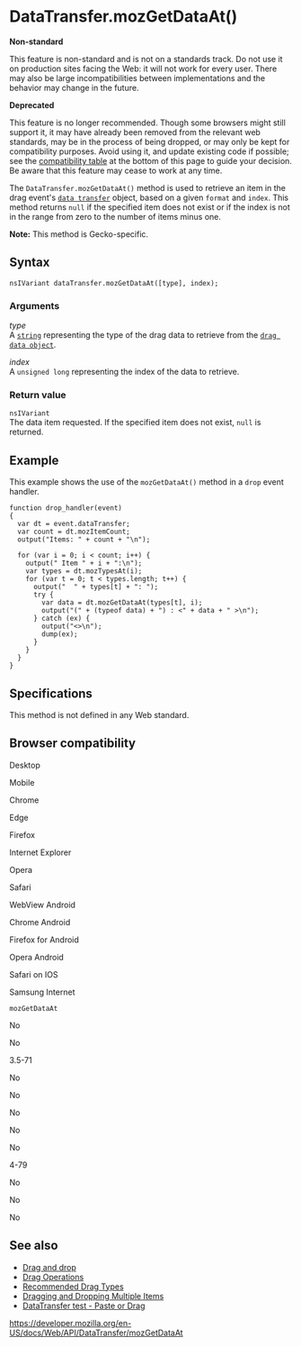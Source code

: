 # DataTransfer.mozGetDataAt()

**Non-standard**

This feature is non-standard and is not on a standards track. Do not use it on production sites facing the Web: it will not work for every user. There may also be large incompatibilities between implementations and the behavior may change in the future.

**Deprecated**

This feature is no longer recommended. Though some browsers might still support it, it may have already been removed from the relevant web standards, may be in the process of being dropped, or may only be kept for compatibility purposes. Avoid using it, and update existing code if possible; see the [compatibility table](#browser_compatibility) at the bottom of this page to guide your decision. Be aware that this feature may cease to work at any time.

The `DataTransfer.mozGetDataAt()` method is used to retrieve an item in the drag event's [`data transfer`](../datatransfer) object, based on a given `format` and `index`. This method returns `null` if the specified item does not exist or if the index is not in the range from zero to the number of items minus one.

**Note:** This method is Gecko-specific.

## Syntax

    nsIVariant dataTransfer.mozGetDataAt([type], index);

### Arguments

_type_  
A [`string`](../domstring) representing the type of the drag data to retrieve from the [`drag data object`](../datatransfer).

_index_  
A `unsigned long` representing the index of the data to retrieve.

### Return value

<span class="page-not-created">`nsIVariant`</span>  
The data item requested. If the specified item does not exist, `null` is returned.

## Example

This example shows the use of the `mozGetDataAt()` method in a `drop` event handler.

    function drop_handler(event)
    {
      var dt = event.dataTransfer;
      var count = dt.mozItemCount;
      output("Items: " + count + "\n");

      for (var i = 0; i < count; i++) {
        output(" Item " + i + ":\n");
        var types = dt.mozTypesAt(i);
        for (var t = 0; t < types.length; t++) {
          output("  " + types[t] + ": ");
          try {
            var data = dt.mozGetDataAt(types[t], i);
            output("(" + (typeof data) + ") : <" + data + " >\n");
          } catch (ex) {
            output("<>\n");
            dump(ex);
          }
        }
      }
    }

## Specifications

This method is not defined in any Web standard.

## Browser compatibility

Desktop

Mobile

Chrome

Edge

Firefox

Internet Explorer

Opera

Safari

WebView Android

Chrome Android

Firefox for Android

Opera Android

Safari on IOS

Samsung Internet

`mozGetDataAt`

No

No

3.5-71

No

No

No

No

No

4-79

No

No

No

## See also

- [Drag and drop](../html_drag_and_drop_api)
- [Drag Operations](../html_drag_and_drop_api/drag_operations)
- [Recommended Drag Types](../html_drag_and_drop_api/recommended_drag_types)
- [Dragging and Dropping Multiple Items](../html_drag_and_drop_api/multiple_items)
- [DataTransfer test - Paste or Drag](https://codepen.io/tech_query/pen/MqGgap)

<a href="https://developer.mozilla.org/en-US/docs/Web/API/DataTransfer/mozGetDataAt" class="_attribution-link">https://developer.mozilla.org/en-US/docs/Web/API/DataTransfer/mozGetDataAt</a>
